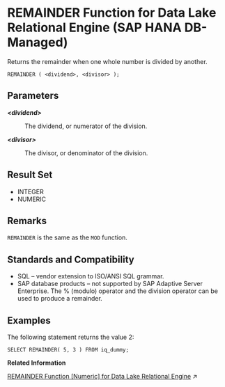<!-- loioc575f2fac8f94b1eaf49f8b8797a509f -->

# REMAINDER Function for Data Lake Relational Engine \(SAP HANA DB-Managed\)

Returns the remainder when one whole number is divided by another.



```
REMAINDER ( <dividend>, <divisor> );
```



<a name="loioc575f2fac8f94b1eaf49f8b8797a509f__section_bfp_w25_vrb"/>

## Parameters


<dl>
<dt><b>

*<dividend\>*

</b></dt>
<dd>

The dividend, or numerator of the division.



</dd><dt><b>

*<divisor\>*

</b></dt>
<dd>

The divisor, or denominator of the division.



</dd>
</dl>



<a name="loioc575f2fac8f94b1eaf49f8b8797a509f__section_zv3_ln3_wrb"/>

## Result Set

-   INTEGER
-   NUMERIC



<a name="loioc575f2fac8f94b1eaf49f8b8797a509f__section_t3m_x25_vrb"/>

## Remarks

`REMAINDER` is the same as the `MOD` function.



<a name="loioc575f2fac8f94b1eaf49f8b8797a509f__section_hmf_y25_vrb"/>

## Standards and Compatibility

-   SQL – vendor extension to ISO/ANSI SQL grammar.
-   SAP database products – not supported by SAP Adaptive Server Enterprise. The % \(modulo\) operator and the division operator can be used to produce a remainder.



<a name="loioc575f2fac8f94b1eaf49f8b8797a509f__section_kfp_y25_vrb"/>

## Examples

The following statement returns the value 2:

```
SELECT REMAINDER( 5, 3 ) FROM iq_dummy;
```

**Related Information**  


[REMAINDER Function \[Numeric\] for Data Lake Relational Engine](https://help.sap.com/viewer/19b3964099384f178ad08f2d348232a9/2024_3_QRC/en-US/a5788e7284f21015a4caecc7b2f96b10.html "Returns the remainder when one whole number is divided by another.") :arrow_upper_right:

